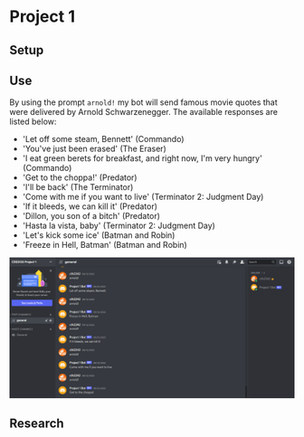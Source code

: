 # Project 1

## Setup

## Use

By using the prompt `arnold!` my bot will send famous movie quotes that were delivered by Arnold Schwarzenegger. The available responses are listed below:

- 	'Let off some steam, Bennett' (Commando)
-	'You've just been erased' (The Eraser)
-	'I eat green berets for breakfast, and right now, I'm very hungry' (Commando)
-	'Get to the choppa!' (Predator)
-	'I'll be back' (The Terminator)
-	'Come with me if you want to live' (Terminator 2: Judgment Day)
-	'If it bleeds, we can kill it' (Predator)
-	'Dillon, you son of a bitch' (Predator)
-	'Hasta la vista, baby' (Terminator 2: Judgment Day)
-	'Let's kick some ice' (Batman and Robin)
-	'Freeze in Hell, Batman' (Batman and Robin)



![Example of Bot](images/example1.png)


## Research
